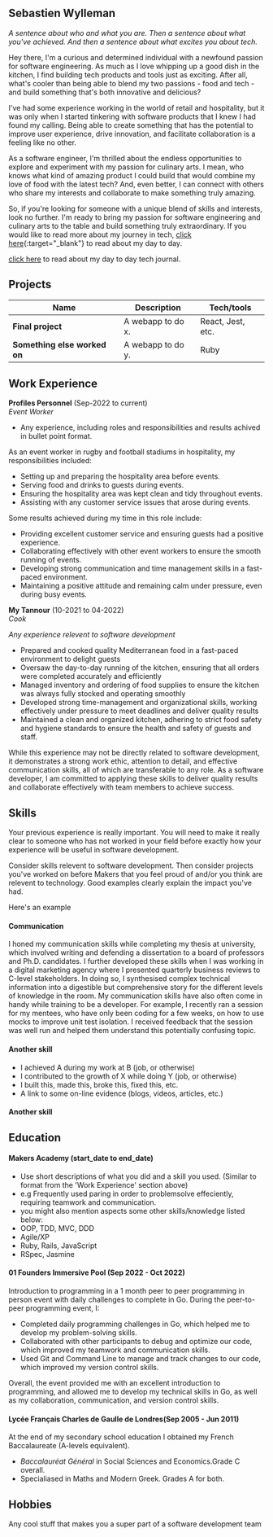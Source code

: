 ## Sebastien Wylleman

*A sentence about who and what you are. Then a sentence about what you've achieved. And then a sentence about what excites you about tech.*

Hey there, I'm a curious and determined individual with a newfound passion for software engineering. As much as I love whipping up a good dish in the kitchen, I find building tech products and tools just as exciting. After all, what's cooler than being able to blend my two passions - food and tech - and build something that's both innovative and delicious? 

I've had some experience working in the world of retail and hospitality, but it was only when I started tinkering with software products that I knew I had found my calling. Being able to create something that has the potential to improve user experience, drive innovation, and facilitate collaboration is a feeling like no other. 

As a software engineer, I'm thrilled about the endless opportunities to explore and experiment with my passion for culinary arts. I mean, who knows what kind of amazing product I could build that would combine my love of food with the latest tech? And, even better, I can connect with others who share my interests and collaborate to make something truly amazing.

So, if you're looking for someone with a unique blend of skills and interests, look no further. I'm ready to bring my passion for software engineering and culinary arts to the table and build something truly extraordinary. If you would like to read more about my journey in tech, [click here](https://twitter.com/SebJWylleman){:target="_blank"} to read about my day to day.

[click here](https://twitter.com/SebJWylleman) to read about my day to day tech journal.

## Projects

| Name                         | Description       | Tech/tools        |
| ---------------------------- | ----------------- | ----------------- |
| **Final project**            | A webapp to do x. | React, Jest, etc. |
| **Something else worked on** | A webapp to do y. | Ruby              |

## Work Experience

**Profiles Personnel** (Sep-2022 to current)  
_Event Worker_

- Any experience, including roles and responsibilities and results achived in bullet point format.

As an event worker in rugby and football stadiums in hospitality, my responsibilities included:

- Setting up and preparing the hospitality area before events.
- Serving food and drinks to guests during events.
- Ensuring the hospitality area was kept clean and tidy throughout events.
- Assisting with any customer service issues that arose during events.

Some results achieved during my time in this role include:

- Providing excellent customer service and ensuring guests had a positive experience.
- Collaborating effectively with other event workers to ensure the smooth running of events.
- Developing strong communication and time management skills in a fast-paced environment.
- Maintaining a positive attitude and remaining calm under pressure, even during busy events.

**My Tannour** (10-2021 to 04-2022)  
_Cook_

*Any experience relevent to software development*

- Prepared and cooked quality Mediterranean food in a fast-paced environment to delight guests
- Oversaw the day-to-day running of the kitchen, ensuring that all orders were completed accurately and efficiently
- Managed inventory and ordering of food supplies to ensure the kitchen was always fully stocked and operating smoothly
- Developed strong time-management and organizational skills, working effectively under pressure to meet deadlines and deliver quality results
- Maintained a clean and organized kitchen, adhering to strict food safety and hygiene standards to ensure the health and safety of guests and staff.

While this experience may not be directly related to software development, it demonstrates a strong work ethic, attention to detail, and effective communication skills, all of which are transferable to any role. As a software developer, I am committed to applying these skills to deliver quality results and collaborate effectively with team members to achieve success.


## Skills

Your previous experience is really important. You will need to make it really clear to someone who has not worked in your field before exactly how your experience will be useful in software development.

Consider skills relevent to software development. Then consider projects you've worked on before Makers that you feel proud of and/or you think are relevent to technology. Good examples clearly explain the impact you've had. 


Here's an example

#### Communication
I honed my communication skills while completing my thesis at university, which involved writing and defending a dissertation to a board of professors and Ph.D. candidates. I further developed these skills when I was working in a digital marketing agency where I presented quarterly business reviews to C-level stakeholders. In doing so, I synthesised complex technical information into a digestible but comprehensive story for the different levels of knowledge in the room. My communication skills have also often come in handy while training to be a developer. For example, I recently ran a session for my mentees, who have only been coding for a few weeks, on how to use mocks to improve unit test isolation. I received feedback that the session was well run and helped them understand this potentially confusing topic.

#### Another skill

- I achieved A during my work at B (job, or otherwise)
- I contributed to the growth of X while doing Y (job, or otherwise)
- I built this, made this, broke this, fixed this, etc.
- A link to some on-line evidence (blogs, videos, articles, etc.)

#### Another skill


## Education

#### Makers Academy (start_date to end_date)
- Use short descriptions of what you did and a skill you used. (Similar to format from the 'Work Experience' section above)
- e.g Frequently used paring in order to problemsolve effeciently, requiring teamwork and communication.
- you might also mention aspects some other skills/knowledge listed below: 
- OOP, TDD, MVC, DDD
- Agile/XP
- Ruby, Rails, JavaScript
- RSpec, Jasmine

#### 01 Founders Immersive Pool (Sep 2022 - Oct 2022)
Introduction to programming in a 1 month peer to peer programming in person event with daily challenges to complete in Go. During the peer-to-peer programming event, I:

- Completed daily programming challenges in Go, which helped me to develop my problem-solving skills.
- Collaborated with other participants to debug and optimize our code, which improved my teamwork and communication skills.
- Used Git and Command Line to manage and track changes to our code, which improved my version control skills.

Overall, the event provided me with an excellent introduction to programming, and allowed me to develop my technical skills in Go, as well as my collaboration, communication, and version control skills.

#### Lycée Français Charles de Gaulle de Londres(Sep 2005 - Jun 2011)
At the end of my secondary school education I obtained my French Baccalaureate (A-levels equivalent).
- *Baccalauréat Général* in Social Sciences and Economics.Grade C overall.
- Specialiased in Maths and Modern Greek. Grades A for both. 

## Hobbies

Any cool stuff that makes you a super part of a software development team
